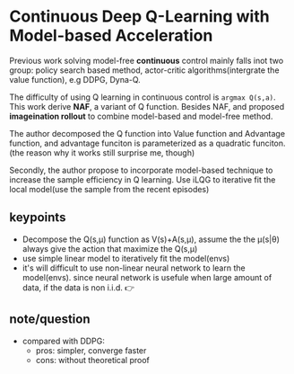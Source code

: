 # Continuous Deep Q-Learning with Model-based Acceleration

Previous work solving model-free **continuous** control mainly falls inot two group: policy search based method, actor-critic algorithms(intergrate the value function), e.g DDPG, Dyna-Q. 

The difficulty of using Q learning in continuous control is ```argmax Q(s,a)```. This work derive **NAF**, a variant of Q function. Besides NAF, and proposed **imageination rollout** to combine model-based and model-free method.

The author decomposed the Q function into Value function and Advantage function, and advantage funciton is parameterized as a quadratic funciton. (the reason why it works still surprise me, though)

Secondly, the author propose to incorporate model-based technique to increase the sample efficiency in Q learning. Use iLQG to iterative fit the local model(use the sample from the recent episodes)


## keypoints
- Decompose the Q(s,µ) function as V(s)+A(s,µ), assume the the µ(s|θ) always give the action that maximize the Q(s,µ)
- use simple linear model to iteratively fit the model(envs)
- it's will difficult to use non-linear neural network to learn the model(envs). since neural network is usefule when large amount of data, if the data is non i.i.d. :point_right: 

## note/question
- compared with DDPG: 
	- pros: simpler, converge faster
	- cons: without theoretical proof